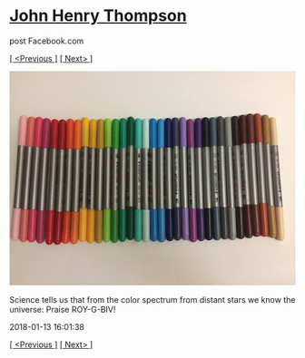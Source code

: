 # [John Henry Thompson](../README.md)
post Facebook.com

[[ <Previous ]](2018-01-14-1.md) [[ Next> ]](2018-01-13-2.md)

[![](../media/2018-01-13/Timeline-Photos-Science-tells-us-that-from-the-color-spectrum-fr.jpg)](../README.md)

Science tells us that from the color spectrum from distant stars we know the universe: Praise ROY-G-BIV!

2018-01-13 16:01:38

[[ <Previous ]](2018-01-14-1.md) [[ Next> ]](2018-01-13-2.md)